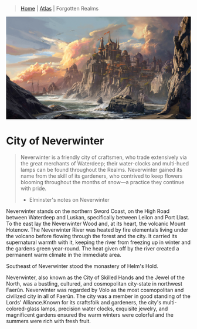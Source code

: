 > [Home](/README.md)  |  [Atlas](/Atlas/)  |  Forgotten Realms

![](/Resources/Locations/NeverwinterHarbor.jpeg)

# City of Neverwinter

>Neverwinter is a friendly city of craftsmen, who trade extensively via the great merchants of Waterdeep; their water-clocks and multi-hued lamps can be found throughout the Realms. Neverwinter gained its name from the skill of its gardeners, who contrived to keep flowers blooming throughout the months of snow—a practice they continue with pride.
> - Elminster's notes on Neverwinter

Neverwinter stands on the northern Sword Coast, on the High Road between Waterdeep and Luskan, specifically between Leilon and Port Llast. To the east lay the Neverwinter Wood and, at its heart, the volcanic Mount Hotenow. The Neverwinter River was heated by fire elementals living under the volcano before flowing through the forest and the city. It carried its supernatural warmth with it, keeping the river from freezing up in winter and the gardens green year-round. The heat given off by the river created a permanent warm climate in the immediate area.

Southeast of Neverwinter stood the monastery of Helm's Hold.

Neverwinter, also known as the City of Skilled Hands and the Jewel of the North, was a bustling, cultured, and cosmopolitan city-state in northwest Faerûn. Neverwinter was regarded by Volo as the most cosmopolitan and civilized city in all of Faerûn. The city was a member in good standing of the Lords' Alliance.Known for its craftsfolk and gardeners, the city's multi-colored-glass lamps, precision water clocks, exquisite jewelry, and magnificent gardens ensured the warm winters were colorful and the summers were rich with fresh fruit.